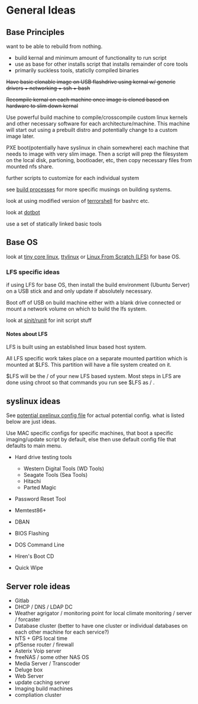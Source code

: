 # General Ideas

## Base Principles

want to be able to rebuild from nothing.

-   build kernal and minimum amount of functionality to run script
-   use as base for other installs script that installs remainder of core tools
-   primarily suckless tools, staticlly compiled binaries

~~Have basic clonable image on USB flashdrive using kernal w/ generic drivers +
networking + ssh + bash~~

~~Recompile kernal on each machine once image is cloned based on hardware to
slim down kernal~~

Use powerful build machine to compile/crosscompile custom linux kernels and
other necessary software for each architecture/machine. This machine will start
out using a prebuilt distro and potentially change to a custom image later.

PXE boot(potentially have syslinux in chain somewhere) each machine that needs
to image with very slim image. Then a script will prep the filesystem on the
local disk, partioning, bootloader, etc, then copy necessary files from mounted
nfs share.

further scripts to customize for each individual system

see [build processes](./build-processes.md) for more specific musings on
building systems.

look at using modified version of
[terrorshell](http://www.github.com/sww1235/terrorshell) for bashrc etc.

look at [dotbot](https://github.com/anishathalye/dotbot)

use a set of statically linked basic tools

## Base OS

look at [tiny core linux](http://tinycorelinux.net/concepts.html),
[ttylinux](http://freecode.com/projects/ttylinux/) or
[Linux From Scratch (LFS)](http://www.linuxfromscratch.org/lfs/view/stable/index.html)
for base OS.

### LFS specific ideas

if using LFS for base OS, then install the build environment (Ubuntu Server) on
a USB stick and and only update if absolutely necessary.

Boot off of USB on build machine either with a blank drive connected or mount a
network volume on which to build the lfs system.

look at [sinit/runit](https://github.com/inthecloud247/runit-for-lfs) for init
script stuff

#### Notes about LFS

LFS is built using an established linux based host system.

All LFS specific work takes place on a separate mounted partition which is
mounted at $LFS. This partition will have a file system created on it.

$LFS will be the / of your new LFS based system. Most steps in LFS are done
using chroot so that commands you run see $LFS as / .

## syslinux ideas

See [potential pxelinux config file](./default) for actual potential
config. what is listed below are just ideas.

Use MAC specific configs for specific machines, that boot a specific
imaging/update script by default, else then use default config file that
defaults to main menu.

-   Hard drive testing tools

    -   Western Digital Tools (WD Tools)
    -   Seagate Tools (Sea Tools)
    -   Hitachi
    -   Parted Magic

-   Password Reset Tool

-   Memtest86+

-   DBAN

-   BIOS Flashing

-   DOS Command Line

-   Hiren's Boot CD

-   Quick Wipe

## Server role ideas

-   Gitlab
-   DHCP / DNS / LDAP DC
-   Weather agrigator / monitoring point for local climate monitoring / server / forcaster
-   Database cluster (better to have one cluster or individual databases on each other machine for each service?)
-   NTS + GPS local time
-   pfSense router / firewall
-   Asterix Voip server
-   freeNAS / some other NAS OS
-   Media Server / Transcoder
-   Deluge box
-   Web Server
-   update caching server
-   Imaging build machines
-   compliation cluster

